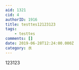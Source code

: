 ```yaml
---
aid: 1321
cid: 4
authorID: 1916
title: testtes12123123
tags:
    - testtes
comments: []
date: 2019-06-28T12:24:00.000Z
category: 水
---
```


123123
